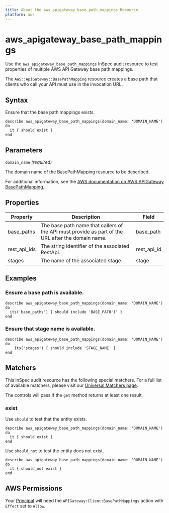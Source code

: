 ```yaml
---
title: About the aws_apigateway_base_path_mappings Resource
platform: aws
---
```


# aws_apigateway_base_path_mappings

Use the `aws_apigateway_base_path_mappings` InSpec audit resource to test properties of multiple AWS API Gateway base path mappings.

The `AWS::ApiGateway::BasePathMapping` resource creates a base path that clients who call your API must use in the invocation URL.

## Syntax

Ensure that the base path mappings exists.

    describe aws_apigateway_base_path_mappings(domain_name: 'DOMAIN_NAME') do
      it { should exist }
    end

## Parameters

`domain_name` _(required)_

The domain name of the BasePathMapping resource to be described.

For additional information, see the [AWS documentation on AWS APIGateway BasePathMapping.](https://docs.aws.amazon.com/AWSCloudFormation/latest/UserGuide/aws-resource-apigateway-basepathmapping.html).

## Properties

| Property | Description | Field | 
| --- | --- | --- |
| base_paths | The base path name that callers of the API must provide as part of the URL after the domain name. | base_path |
| rest_api_ids | The string identifier of the associated RestApi.| rest_api_id |
| stages | The name of the associated stage. | stage |

## Examples

### Ensure a base path is available.

    describe aws_apigateway_base_path_mappings(domain_name: 'DOMAIN_NAME') do
      its('base_paths') { should include 'BASE_PATH')' }
    end

### Ensure that stage name is available.
    describe aws_apigateway_base_path_mappings(domain_name: 'DOMAIN_NAME') do
        its('stages') { should include 'STAGE_NAME' }
    end

## Matchers

This InSpec audit resource has the following special matchers. For a full list of available matchers, please visit our [Universal Matchers page](https://www.inspec.io/docs/reference/matchers/).

The controls will pass if the `get` method returns at least one result.

### exist

Use `should` to test that the entity exists.

    describe aws_apigateway_base_path_mappings(domain_name: 'DOMAIN_NAME') do
      it { should exist }
    end

Use `should_not` to test the entity does not exist.

    describe aws_apigateway_base_path_mappings(domain_name: 'DOMAIN_NAME') do
      it { should_not exist }
    end

## AWS Permissions

Your [Principal](https://docs.aws.amazon.com/IAM/latest/UserGuide/intro-structure.html#intro-structure-principal) will need the `APIGateway:Client:BasePathMappings` action with `Effect` set to `Allow`.
